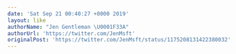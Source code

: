 ```yaml
---
date: 'Sat Sep 21 00:40:27 +0000 2019'
layout: like
authorName: "Jen Gentleman \U0001F33A"
authorUrl: 'https://twitter.com/JenMsft'
originalPost: 'https://twitter.com/JenMsft/status/1175208131422380032'
---
```

